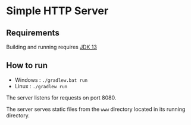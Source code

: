 # Simple HTTP Server

## Requirements

Building and running requires [JDK 13](https://www.oracle.com/technetwork/java/javase/downloads/jdk13-downloads-5672538.html)

## How to run

- Windows : `./gradlew.bat run`
- Linux : `./gradlew run`

The server listens for requests on port 8080.

The server serves static files from the `www` directory located in its running directory.
